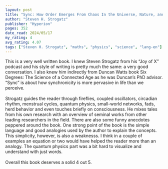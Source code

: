 ```yaml
---
layout: post
title: "Sync: How Order Emerges From Chaos In the Universe, Nature, and Daily Life"
author: "Steven H. Strogatz"
publisher: "Hyperion"
pages: 352
date_read: 2024/05/17
my_rating: 4
avg_rating: 4.07
tags: ["Steven H. Strogatz", "maths", "physics", "science", "lang-en"]
---
```


This is a very well written book. I knew Steven Strogatz from his “Joy of X” podcast and his style of writing is pretty much the same: a very good conversation. I also knew him indirectly from Duncan Watts book Six Degrees: The Science of a Connected Age as he was Duncan’s PhD advisor. “Sync” is about how synchronicity is more pervasive in life than we perceive. <br/><br/>Strogatz guides the reader through fireflies, coupled oscillators, circadian rhythm, menstrual cycles, quantum physics, small-world networks, fads, herd behavior and even touches briefly on consciousness. He mixes tales from his own research with an overview of seminal works from other leading researchers in the field. There are also some funny anecdotes peppered around the book. One strong point of the book is the simple language and good analogies used by the author to explain the concepts. This simplicity, however, is also a weaknesss. I think in a couple of examples an equation or two would have helped the reader more than an analogy. The quantum physics part was a bit hard to visualize and understand with just words. <br/><br/>Overall this book deserves a solid 4 out 5.

